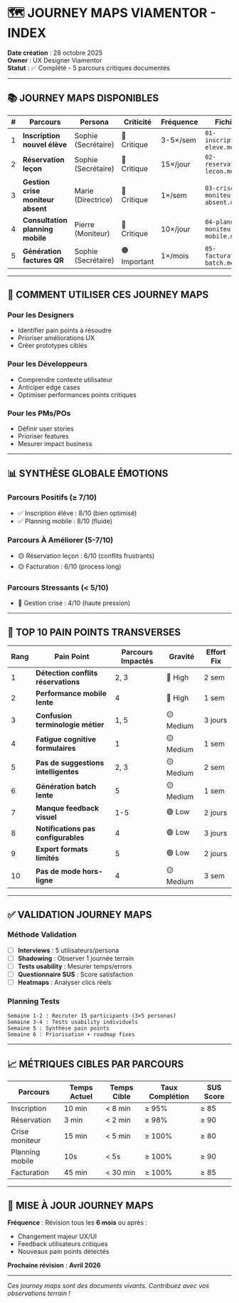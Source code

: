 # 🗺️ JOURNEY MAPS VIAMENTOR - INDEX

**Date création** : 28 octobre 2025  
**Owner** : UX Designer Viamentor  
**Statut** : ✅ Complété - 5 parcours critiques documentés

---

## 📚 JOURNEY MAPS DISPONIBLES

| # | Parcours | Persona | Criticité | Fréquence | Fichier |
|---|----------|---------|-----------|-----------|---------|
| 1 | **Inscription nouvel élève** | Sophie (Secrétaire) | 🔴 Critique | 3-5×/sem | `01-inscription-eleve.md` |
| 2 | **Réservation leçon** | Sophie (Secrétaire) | 🔴 Critique | 15×/jour | `02-reservation-lecon.md` |
| 3 | **Gestion crise moniteur absent** | Marie (Directrice) | 🔴 Critique | 1×/sem | `03-crise-moniteur-absent.md` |
| 4 | **Consultation planning mobile** | Pierre (Moniteur) | 🔴 Critique | 10×/jour | `04-planning-moniteur-mobile.md` |
| 5 | **Génération factures QR** | Sophie (Secrétaire) | 🟠 Important | 1×/mois | `05-facturation-batch.md` |

---

## 🎯 COMMENT UTILISER CES JOURNEY MAPS

### Pour les Designers
- Identifier pain points à résoudre
- Prioriser améliorations UX
- Créer prototypes ciblés

### Pour les Développeurs
- Comprendre contexte utilisateur
- Anticiper edge cases
- Optimiser performances points critiques

### Pour les PMs/POs
- Définir user stories
- Prioriser features
- Mesurer impact business

---

## 📊 SYNTHÈSE GLOBALE ÉMOTIONS

### Parcours Positifs (≥ 7/10)
- ✅ Inscription élève : 8/10 (bien optimisé)
- ✅ Planning mobile : 8/10 (fluide)

### Parcours À Améliorer (5-7/10)
- 🟡 Réservation leçon : 6/10 (conflits frustrants)
- 🟡 Facturation : 6/10 (process long)

### Parcours Stressants (< 5/10)
- 🔴 Gestion crise : 4/10 (haute pression)

---

## 🚀 TOP 10 PAIN POINTS TRANSVERSES

| Rang | Pain Point | Parcours Impactés | Gravité | Effort Fix |
|------|------------|-------------------|---------|------------|
| 1 | **Détection conflits réservations** | 2, 3 | 🔴 High | 2 sem |
| 2 | **Performance mobile lente** | 4 | 🔴 High | 1 sem |
| 3 | **Confusion terminologie métier** | 1, 5 | 🟡 Medium | 3 jours |
| 4 | **Fatigue cognitive formulaires** | 1 | 🟡 Medium | 1 sem |
| 5 | **Pas de suggestions intelligentes** | 2, 3 | 🟡 Medium | 2 sem |
| 6 | **Génération batch lente** | 5 | 🟡 Medium | 1 sem |
| 7 | **Manque feedback visuel** | 1-5 | 🟢 Low | 2 jours |
| 8 | **Notifications pas configurables** | 4 | 🟢 Low | 3 jours |
| 9 | **Export formats limités** | 5 | 🟢 Low | 2 jours |
| 10 | **Pas de mode hors-ligne** | 4 | 🟡 Medium | 3 sem |

---

## ✅ VALIDATION JOURNEY MAPS

### Méthode Validation
- [ ] **Interviews** : 5 utilisateurs/persona
- [ ] **Shadowing** : Observer 1 journée terrain
- [ ] **Tests usability** : Mesurer temps/errors
- [ ] **Questionnaire SUS** : Score satisfaction
- [ ] **Heatmaps** : Analyser clics réels

### Planning Tests
```
Semaine 1-2 : Recruter 15 participants (3×5 personas)
Semaine 3-4 : Tests usability individuels
Semaine 5 : Synthèse pain points
Semaine 6 : Priorisation + roadmap fixes
```

---

## 📈 MÉTRIQUES CIBLES PAR PARCOURS

| Parcours | Temps Actuel | Temps Cible | Taux Complétion | SUS Score |
|----------|--------------|-------------|-----------------|-----------|
| Inscription | 10 min | < 8 min | ≥ 95% | ≥ 85 |
| Réservation | 3 min | < 2 min | ≥ 98% | ≥ 90 |
| Crise moniteur | 15 min | < 5 min | ≥ 100% | ≥ 80 |
| Planning mobile | 10s | < 5s | ≥ 100% | ≥ 90 |
| Facturation | 45 min | < 30 min | ≥ 100% | ≥ 85 |

---

## 🔄 MISE À JOUR JOURNEY MAPS

**Fréquence** : Révision tous les **6 mois** ou après :
- Changement majeur UX/UI
- Feedback utilisateurs critiques
- Nouveaux pain points détectés

**Prochaine révision** : **Avril 2026**

---

_Ces journey maps sont des documents vivants. Contribuez avec vos observations terrain !_

